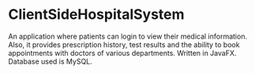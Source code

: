 # ClientSideHospitalSystem
An application where patients can login to view their medical information. Also, it provides prescription history, test results and the ability to book appointments with doctors of various departments.
Written in JavaFX. Database used is MySQL.
